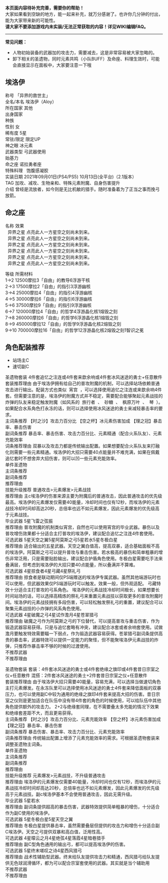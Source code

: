 **本页面内容待补充完善，需要你的帮助！**  
大家如果看到空缺的地方，能一起来补充，就万分感谢了。也许你几分钟的付出，能为大家带来新的可能性。  
**请大家不要添加游戏内未实装/无法正常获取的内容！详见WIKI编辑FAQ。**

* * *

**常见问题：**

*   人物初始装备的武器加的攻击力，需要减去，这是非常容易被大家忽略的。
*   卸下相关的圣遗物，同时元素共鸣（小队BUFF）及命座、料理生效时，可能会直接显示在面板中，大家要注意一下哦

埃洛伊
---

  
称号 「异界的救世主」  
全名/本名 埃洛伊（Aloy）  
所在国家 其他  
出身国家  
种族  
性别 女  
稀有度 5星  
常驻/限定 限定UP  
神之眼 冰元素  
武器类型 弓武器使用  
始基力  
命之座 诺拉勇者座  
特殊料理   饱腹感凝胶    
实装日期 2021年09月01日(PS4/PS5) 10月13日(全平台)（2.1版本）  
TAG 加攻、减攻、生物亲和、特殊元素附魔、自身伤害提升  
介绍 曾经是流放者，如今则是无比机敏的猎手。随时准备着为了正当之事而挽弓放箭。

  

  

  

  

命之座
---

  
名称 效果  
  异界之星 点亮此人一方星空之刻尚未到来。  
  异界之星 点亮此人一方星空之刻尚未到来。  
  异界之星 点亮此人一方星空之刻尚未到来。  
  异界之星 点亮此人一方星空之刻尚未到来。  
  异界之星 点亮此人一方星空之刻尚未到来。  
  异界之星 点亮此人一方星空之刻尚未到来。

  

  
等级 所需材料  
1→2 12500摩拉3「自由」的教导6浮游干核  
2→3 17500摩拉2「自由」的指引3浮游幽核  
3→4 25000摩拉4「自由」的指引4浮游幽核  
4→5 30000摩拉6「自由」的指引6浮游幽核  
5→6 37500摩拉9「自由」的指引9浮游幽核  
6→7 120000摩拉4「自由」的哲学4浮游晶化核1熔毁之刻  
7→8 260000摩拉6「自由」的哲学6浮游晶化核1熔毁之刻  
8→9 450000摩拉12「自由」的哲学9浮游晶化核2熔毁之刻  
9→10 700000摩拉16「自由」的哲学12浮游晶化核2熔毁之刻1智识之冕

角色配装推荐
------

*   站场主C
*   速切副C

  
圣遗物套装 4件套追忆之注连或4件套来歆余响或4件套冰风迷途的勇士+任意散件  
套装推荐理由 由于埃洛伊拥有给自己的普攻附魔的机制，可以选择站场依赖普通攻击进行输出。配装方式也类似  宵宫  ，可以选择使用追忆之注连或来歆余响4件套。但需要注意的是，埃洛伊的附魔方式并不稳定，需要配合能够聚起元素战技的炸弹的队友来稳定触发附魔（如风系的  旅行者  、  砂糖  、  枫原万叶  、  琴  ）。 如果配合水系角色打永冻的话，则可以选择使用冰风迷途的勇士来减轻暴击率的要求。  
主词条推荐 【时之沙】攻击力百分比 【空之杯】冰元素伤害加成 【理之冠】暴击率、暴击伤害  
副词条推荐 暴击率、暴击伤害、攻击力百分比、元素精通（配合火系队友）、元素充能效率  
词条推荐理由 双暴以及攻击力都是传统输出配置。如果想要配合火系队友来打融化则需要一些元素精通。埃洛伊的大招只需要40点能量并不难充满，如果在佩戴追忆套时不想舍弃大招伤害，则可以凹一些元素充能效率。  
单件圣遗物  
主词条推荐  
副词条推荐  
推荐理由  
技能升级推荐 普通攻击>元素爆发>元素战技  
推荐理由 主c埃洛伊的伤害来源主要为附魔后的普通攻击，因此普通攻击的优先级最高。埃洛伊的元素爆发仅需要40能量，冷却时间也仅有12秒，而埃洛伊的元素战技冷却时间却高达20秒，总倍率也远不如元素爆发，因此元素爆发的优先级高于元素战技。  
毕业武器 5星飞雷之弦振  
推荐理由 普攻附魔的机制类似宵宫，自然也可以使用宵宫的毕业武器。暴伤以及普攻增伤效果都十分适合主打普攻的埃洛伊，建议配合追忆之注连4件套使用。  
可选武器 5星天空之翼5星阿莫斯之弓5星若水5星冬极白星  
推荐理由 适合输出的五星武器。天空之翼白值高，提高双暴，适合基础面板不高的埃洛伊。阿莫斯之弓可以提升普攻与重击伤害。若水极高的暴伤和简单粗暴的增伤非常泛用，只是需要贴脸输出，建议配合护盾角色使用。冬极白星需要吃手法来叠满层，但考虑到埃洛伊的大招只要40点能量，所以叠满并不算难。  
可选武器 4星掠食者4星弓藏4星祭礼弓  
推荐理由 掠食者是联动期间仅PS端赠送的埃洛伊专属武器。虽然其他端游玩时也可以使用，但武器效果仅PS端游玩时可以触发。效果一般，但外观适配。 弓藏特效十分适合主打普攻的弓系角色。 埃洛伊的元素战技冷却时间极长，如果想要长时间站场的话，可以选择高精炼的祭礼弓来重置元素战技以获取更多的普攻附魔时间。埃洛伊的元素战技拥有多段伤害，可以轻松触发祭礼弓的重置，建议配合可以聚集元素战技的小炸弹的风系角色使用。  
可选武器 4星破魔之弓4星试作澹月4星苍翠猎弓  
推荐理由 破魔之弓作为阿莫斯之弓的下位替代，可以提高普攻与重击伤害，作为锻造武器容易获得。只是与追忆套略有冲突，建议配合冰套或者余响套使用。试做澹月要触发特效需要瞄一下弱点，作为锻造武器容易获得。苍翠猎弓副词条提供高贵的暴击率，武器特效可以提供一定能力的聚怪，但不能聚埃洛伊元素战技的炸弹，只推荐作暴击率不够的时候的过渡使用。  
不推荐武器  
不推荐理由

  
圣遗物套装 套装：4件套冰风迷途的勇士或4件套绝缘之旗印或4件套昔日宗室之仪+任意散件 混搭：2件套冰风迷途的勇士+2件套昔日宗室之仪+任意散件  
套装推荐理由 由于埃洛伊大招只需要40能量，容易充满，可以选择当做速切角色主打元素爆发。在永冻队里可以选择使用冰风迷途的勇士4件套来降低面板的双暴压力，也可以使用副C中较为通用的绝缘之旗印4件套来提高大招的伤害。昔日宗室之仪则是更加适合在队伍中没有带4件套的角色的时候使用，可以给队伍中其他角色提供额外的攻击力。 2+2与绝缘套同理，在不需要叠太多充能的情况下效果和绝缘套差距不大，而且更易获得。  
主词条推荐 【时之沙】攻击力百分比、元素充能效率 【空之杯】冰元素伤害加成 【理之冠】暴击率、暴击伤害  
副词条推荐 暴击伤害、暴击率、攻击力百分比、元素充能效率  
词条推荐理由 传统输出配置上增添了元素充能效率的需求。可根据圣遗物套装来调整圣遗物主词条。  
单件圣遗物  
主词条推荐  
副词条推荐  
推荐理由  
技能升级推荐 元素爆发>元素战技，不升级普通攻击  
推荐理由 埃洛伊的元素爆发仅需要40能量，冷却时间也仅有12秒，而埃洛伊的元素战技冷却时间却高达20秒，总倍率也远不如元素爆发，因此元素爆发的优先级高于元素战技。副c埃洛伊基本不会使用普通攻击，因此无需升级。  
毕业武器 5星若水  
推荐理由 副词条提供超高的暴击伤害，武器特效提供简单粗暴的增伤，十分适合作为副C使用的埃洛伊。  
可选武器 5星冬极白星5星天空之翼  
推荐理由 冬极白星提供暴击率，虽然需要叠层但提供的攻击力和增伤十分适合副C埃洛伊。天空之弓提供双暴和高白值，泛用性高。  
可选武器 4星曚云之月4星绝弦4星落霞4星暗巷猎手  
推荐理由 副C型角色通用的输出弓，都可以提高埃洛伊的伤害。  
可选武器 5星终末嗟叹之诗4星西风猎弓  
推荐理由 战术性辅助型武器。终末给队友提供攻击力和精通，西风猎弓给队友提供无色球润滑循环，都为可以配合宗室套使用的武器。其实就是当个辅助用  
不推荐武器  
不推荐理由